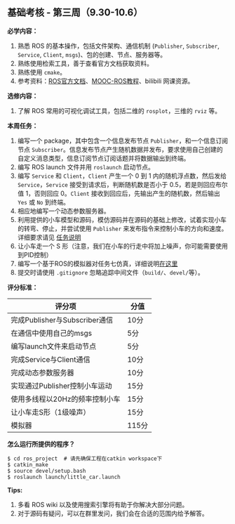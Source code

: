 ## 基础考核 - 第三周（9.30-10.6）

**必学内容：**

1. 熟悉 ROS 的基本操作，包括文件架构、通信机制 (`Publisher`, `Subscriber`, `Service`, `Client`, `msgs`)、包的创建、节点、服务器等。
2. 熟练使用检索工具，善于查看官方文档获取资料。
3. 熟练使用 `cmake`。
4. 参考资料：[ROS官方文档](http://wiki.ros.org/cn)、[MOOC-ROS教程](https://www.icourse163.org/course/ISCAS-1002580008)、bilibili 网课资源。

**选修内容：**

1. 了解 ROS 常用的可视化调试工具，包括二维的 `rosplot`，三维的 `rviz` 等。

**本周任务：**

1. 编写一个 package，其中包含一个信息发布节点 `Publisher`，和一个信息订阅节点 `Subscriber`。信息发布节点产生随机数据并发布，要求使用自己创建的自定义消息类型，信息订阅节点订阅话题并将数据输出到终端。
2. 编写 ROS launch 文件并用 `roslaunch` 启动节点。
3. 编写 `Service` 和 `Client`，`Client` 产生一个 0 到 1 内的随机浮点数，然后发给 `Service`，`Service` 接受到请求后，判断随机数是否小于 0.5，若是则回应布尔值 1，否则回应 0。`Client` 接收到回应后，先输出产生的随机数，然后输出 `Yes` 或 `No` 到终端。
4. 相应地编写一个动态参数服务器。
5. 利用提供的小车模型和源码，模仿源码并在源码的基础上修改，试着实现小车的转弯、停止，并尝试使用 `Publisher` 来发布指令来控制小车的方向和速度。详细要求请见 [任务说明](https://github.com/SYSU-AERO-SWIFT/tutorial_2019/blob/master/tasks/week3/task3_description.md)
6. 让小车走一个 S 形（注意，我们在小车的行走中将加上噪声，你可能需要使用到PID控制）
7. 编写一个基于ROS的模拟器对任务七仿真，详细说明[在这里](https://github.com/SYSU-AERO-SWIFT/tutorial_2019/blob/master/tasks/week3/project_description.md)
8. 提交时请使用 `.gitignore` 忽略追踪中间文件（`build/`、`devel/`等）。

**评分标准：**

| 评分项                        | 分值 |
| ----------------------------- | ---- |
| 完成Publisher与Subscriber通信 | 10分 |
| 在通信中使用自己的msgs        | 5分 |
| 编写launch文件来启动节点      | 5分 |
| 完成Service与Client通信       | 10分 |
| 完成动态参数服务器            | 10分 |
| 实现通过Publisher控制小车运动 | 15分 |
| 使用多线程以20Hz的频率控制小车| 15分 |
| 让小车走S形（1级噪声）         | 15分 |
|模拟器|115分|

**怎么运行所提供的程序？**

```shell
$ cd ros_project  # 请先确保工程在catkin workspace下
$ catkin_make  
$ source devel/setup.bash
$ roslaunch launch/little_car.launch
```

**Tips:**

1. 多看 ROS wiki 以及使用搜索引擎将有助于你解决大部分问题。
2. 对于源码有疑问，可以在群里发问，我们会在合适的范围内给予解答。
